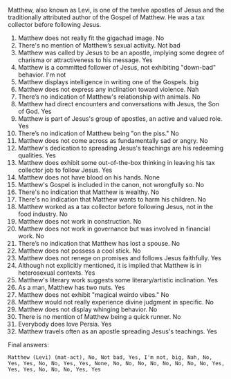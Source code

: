 Matthew, also known as Levi, is one of the twelve apostles of Jesus and the traditionally attributed author of the Gospel of Matthew. He was a tax collector before following Jesus.

1. Matthew does not really fit the gigachad image. No
2. There's no mention of Matthew’s sexual activity. Not bad
3. Matthew was called by Jesus to be an apostle, implying some degree of charisma or attractiveness to his message. Yes
4. Matthew is a committed follower of Jesus, not exhibiting "down-bad" behavior. I'm not
5. Matthew displays intelligence in writing one of the Gospels. big
6. Matthew does not express any inclination toward violence. Nah
7. There’s no indication of Matthew's relationship with animals. No
8. Matthew had direct encounters and conversations with Jesus, the Son of God. Yes
9. Matthew is part of Jesus's group of apostles, an active and valued role. Yes
10. There’s no indication of Matthew being "on the piss." No
11. Matthew does not come across as fundamentally sad or angry. No
12. Matthew's dedication to spreading Jesus's teachings are his redeeming qualities. Yes
13. Matthew does exhibit some out-of-the-box thinking in leaving his tax collector job to follow Jesus. Yes
14. Matthew does not have blood on his hands. None
15. Matthew's Gospel is included in the canon, not wrongfully so. No
16. There's no indication that Matthew is wealthy. No
17. There's no indication that Matthew wants to harm his children. No
18. Matthew worked as a tax collector before following Jesus, not in the food industry. No
19. Matthew does not work in construction. No
20. Matthew does not work in governance but was involved in financial work. No
21. There’s no indication that Matthew has lost a spouse. No
22. Matthew does not possess a cool stick. No
23. Matthew does not renege on promises and follows Jesus faithfully. Yes
24. Although not explicitly mentioned, it is implied that Matthew is in heterosexual contexts. Yes
25. Matthew's literary work suggests some literary/artistic inclination. Yes
26. As a man, Matthew has two nuts. Yes
27. Matthew does not exhibit "magical weirdo vibes." No
28. Matthew would not really experience divine judgment in specific. No
29. Matthew does not display whinging behavior. No
30. There is no mention of Matthew being a quick runner. No
31. Everybody does love Persia. Yes
32. Matthew travels often as an apostle spreading Jesus's teachings. Yes

Final answers:

```Matthew (Levi) (mat-act), No, Not bad, Yes, I'm not, big, Nah, No, Yes, Yes, No, No, Yes, Yes, None, No, No, No, No, No, No, No, No, Yes, Yes, Yes, No, No, No, Yes, Yes```